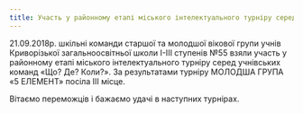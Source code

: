 ```yaml
---
title: Участь у районному етапі міського інтелектуального турніру серед учнівських команд «Що? Де? Коли?»
---
```


21.09.2018р. шкільні команди старшої та молодшої вікової групи учнів Криворізької загальноосвітньої школи І-ІІІ ступенів №55 взяли участь у районному етапі міського інтелектуального турніру серед учнівських команд «Що? Де? Коли?». За результатами турніру МОЛОДША ГРУПА «5 ЕЛЕМЕНТ» посіла ІІІ місце.

Вітаємо переможців і бажаємо удачі в наступних турнірах.

<slideshow id="_/72157700439556261" />
